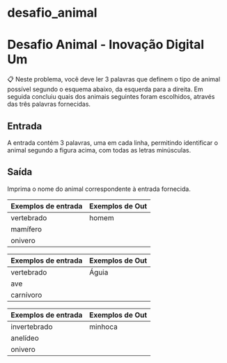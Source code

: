 # desafio_animal

# Desafio Animal - Inovação Digital Um

📋 Neste problema, você deve ler 3 palavras que definem o tipo de animal possível segundo o esquema abaixo, da esquerda para a direita. Em seguida concluiu quais dos animais seguintes foram escolhidos, através das três palavras fornecidas.


## Entrada
A entrada contém 3 palavras, uma em cada linha, permitindo identificar o animal segundo a figura acima, com todas as letras minúsculas.

## Saída
Imprima o nome do animal correspondente à entrada fornecida.


Exemplos de entrada | Exemplos de Out
--------------------- | -------------------
vertebrado | homem
mamífero |
onivero |


Exemplos de entrada | Exemplos de Out
--------------------- | -------------------
vertebrado | Águia
ave |
carnívoro |


Exemplos de entrada | Exemplos de Out
--------------------- | -------------------
invertebrado | minhoca
anelídeo |
onivero |

